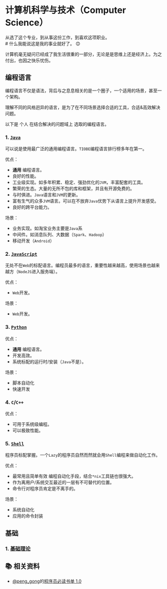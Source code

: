 计算机科学与技术（Computer Science）
==========================================

从选了这个专业，到从事这份工作，到喜欢这项职业。  
\# 什么我能说这是我的事业就好了。 :blush:

计算机毫无疑问已经成了我生活很重的一部分，无论是是思维上还是经济上。为之付出，也因之快乐忧伤。

编程语言
------------------------

编程语言不仅是语法，背后与之息息相关的是一个圈子，一个适用的场景，甚至一个架构。

理解不同的风格迥异的语言，是为了在不同场景选择合适的工具，合适&高效解决问题。

以下是 个人 在结合解决的问题域上 选取的编程语言。

### 1. [`Java`](java.md)

可以说是使用最广泛的通用编程语言。`TIOBE`编程语言排行榜多年在第一。

优点：

- **通用** 编程语言。
- 良好的性能。
- 工业级实现。如多年积累、稳定、强劲优化的`JVM`，丰富配套的工具。
- 繁荣的生态。大量的无所不包的库和框架，并且有开源免费的。
- 与时俱进。`Java`语言和`JVM`的更新。
- 富有生气的众多`JVM`语言。可以在不放弃`Java`优势下从语言上提升开发感受。
- 良好的跨平台能力。

场景：

- 业务实现。如淘宝业务主要是`Java`系
- 中间件。如消息队列、大数据（`Spark`、`Hadoop`）
- 移动开发（`Android`）

### 2. [`JavaScript`](js.md)

无处不在`Web`的标配语言。编程员最多的语言，重要性越来越高，使用场景也越来越方（`NodeJS`进入服务端）。

优点：

- `Web`开发。

场景：

- `Web`开发。

### 3. [`Python`](python.md)

优点：

- **通用** 编程语言。
- 开发高效。
- 系统标配的运行时/安装（`Java`不是）。

场景：

- 脚本自动化
- 快速开发

### 4. `C`/`C++`

优点：

- 可用于系统级编程。
- 可以极致性能。

### 5. [`Shell`](shell.md)

程序员标配掌握。一个`Lazy`的程序员自然而然就会用`Shell`编程来做自动化工作。

优点：

- 最常用且简单有效 编程自动化手段，结合`*nix`工具链也很强大。
- 作为离用户/系统交互最近的一层有不可替代的位置。
- 命令行对程序员肯定是不离手的。

场景：

- 系统自动化
- 应用的命令封装

基础
------------------------

### 1. [基础理论](element.md)




:books: 相关资料
--------------------------

- [@peng_gong](http://www.weibo.com/pegong/)的[程序员必读书单 1.0](http://lucida.me/blog/developer-reading-list/)

